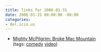 ```yaml
---
title: links for 2006-01-31
date: 2006-01-31 00:00:00 -08:00
categories:
- del.icio.us
---
```


<ul class="delicious">
	<li>
		<div class="delicious-link"><a href="http://www.mightymcpilgrim.com/films/brokemac/">Mighty McPilgrim: Broke Mac Mountain</a></div>
		<div class="delicious-tags">(tags: <a href="http://del.icio.us/torrez/comedy">comedy</a> <a href="http://del.icio.us/torrez/video">video</a>)</div>
	</li>
</ul>
